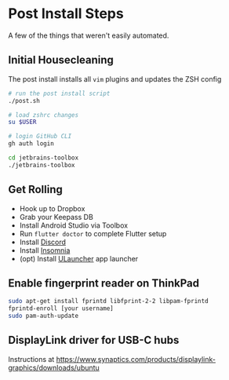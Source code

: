# Post Install Steps

A few of the things that weren't easily automated.

## Initial Housecleaning

The post install installs all `vim` plugins and updates the ZSH config

```bash
# run the post install script
./post.sh

# load zshrc changes
su $USER

# login GitHub CLI
gh auth login

cd jetbrains-toolbox
./jetbrains-toolbox
```

## Get Rolling

- Hook up to Dropbox
- Grab your Keepass DB
- Install Android Studio via Toolbox
- Run `flutter doctor` to complete Flutter setup
- Install [Discord](https://discord.com/download)
- Install [Insomnia](https://insomnia.rest)
- (opt) Install [ULauncher](https://ulauncher.io/#Download) app launcher

## Enable fingerprint reader on ThinkPad

```sh
sudo apt-get install fprintd libfprint-2-2 libpam-fprintd
fprintd-enroll [your username]
sudo pam-auth-update
```

## DisplayLink driver for USB-C hubs

Instructions at https://www.synaptics.com/products/displaylink-graphics/downloads/ubuntu
